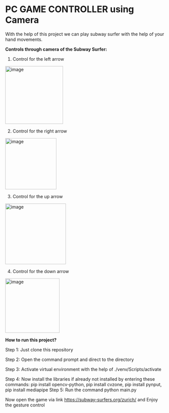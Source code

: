 # PC GAME CONTROLLER using Camera

With the help of this project we can play subway surfer with the help of your hand movements.

**Controls through camera of the Subway Surfer:**
1. Control for the left arrow
<img width="183" alt="image" src="https://github.com/Silentboy7707/Subway_Surfer/assets/97505764/8d9ff611-b390-4d88-b3c6-ebf620921a92">

2. Control for the right arrow
<img width="162" alt="image" src="https://github.com/Silentboy7707/Subway_Surfer/assets/97505764/b501a166-e961-40ff-af74-7906c8da9a04">

3. Control for the up arrow
<img width="192" alt="image" src="https://github.com/Silentboy7707/Subway_Surfer/assets/97505764/e74dd1ee-c5c1-4a3b-a051-be2decbe76a4">

4. Control for the down arrow
<img width="172" alt="image" src="https://github.com/Silentboy7707/Subway_Surfer/assets/97505764/867fbaf8-fd02-44e9-8002-0a9b45f9beab">


**How to run this project?**

Step 1: Just clone this repository

Step 2: Open the command prompt and direct to the directory

Step 3: Activate virtual environment with the help of ./venv/Scripts/activate

Step 4: Now install the libraries if already not installed by entering these commands:
pip install opencv-python, pip install cvzone, pip install pynput, pip install mediapipe
Step 5: Run the command python main.py

Now open the game via link https://subway-surfers.org/zurich/
and Enjoy the gesture control
